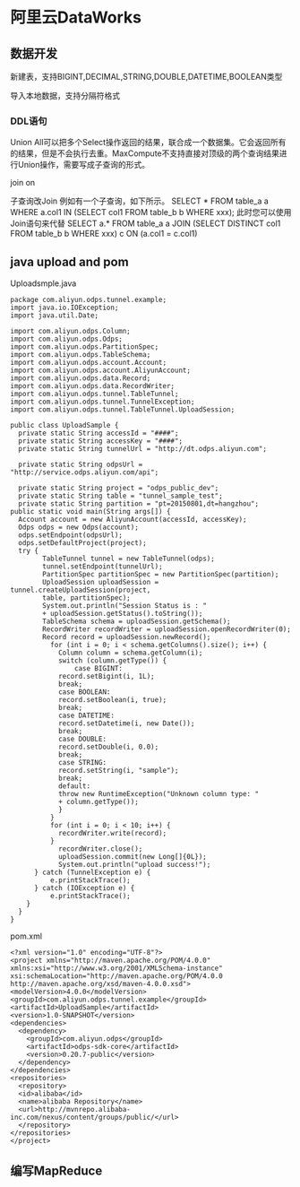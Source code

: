 # 阿里云DataWorks

## 数据开发

新建表，支持BIGINT,DECIMAL,STRING,DOUBLE,DATETIME,BOOLEAN类型

导入本地数据，支持分隔符格式

### DDL语句

Union All可以把多个Select操作返回的结果，联合成一个数据集。它会返回所有的结果，但是不会执行去重。MaxCompute不支持直接对顶级的两个查询结果进行Union操作，需要写成子查询的形式。

join on

子查询改Join
例如有一个子查询，如下所示。
SELECT * FROM table_a a WHERE a.col1 IN (SELECT col1 FROM table_b b WHERE xxx);
此时您可以使用Join语句来代替
SELECT a.* FROM table_a a JOIN (SELECT DISTINCT col1 FROM table_b b WHERE xxx) c ON (a.col1 = c.col1)

## java upload and pom

Uploadsmple.java

    package com.aliyun.odps.tunnel.example;
    import java.io.IOException;
    import java.util.Date;
    
    import com.aliyun.odps.Column;
    import com.aliyun.odps.Odps;
    import com.aliyun.odps.PartitionSpec;
    import com.aliyun.odps.TableSchema;
    import com.aliyun.odps.account.Account;
    import com.aliyun.odps.account.AliyunAccount;
    import com.aliyun.odps.data.Record;
    import com.aliyun.odps.data.RecordWriter;
    import com.aliyun.odps.tunnel.TableTunnel;
    import com.aliyun.odps.tunnel.TunnelException;
    import com.aliyun.odps.tunnel.TableTunnel.UploadSession;
    
    public class UploadSample {
      private static String accessId = "####";
      private static String accessKey = "####";
      private static String tunnelUrl = "http://dt.odps.aliyun.com";
    
      private static String odpsUrl = "http://service.odps.aliyun.com/api";
    
      private static String project = "odps_public_dev";
      private static String table = "tunnel_sample_test";
      private static String partition = "pt=20150801,dt=hangzhou";
    public static void main(String args[]) {
      Account account = new AliyunAccount(accessId, accessKey);
      Odps odps = new Odps(account);
      odps.setEndpoint(odpsUrl);
      odps.setDefaultProject(project);
      try {
            TableTunnel tunnel = new TableTunnel(odps);
            tunnel.setEndpoint(tunnelUrl);
            PartitionSpec partitionSpec = new PartitionSpec(partition);
            UploadSession uploadSession = tunnel.createUploadSession(project,
            table, partitionSpec);
            System.out.println("Session Status is : "
            + uploadSession.getStatus().toString());
            TableSchema schema = uploadSession.getSchema();
            RecordWriter recordWriter = uploadSession.openRecordWriter(0);
            Record record = uploadSession.newRecord();
              for (int i = 0; i < schema.getColumns().size(); i++) {
                Column column = schema.getColumn(i);
                switch (column.getType()) {
                    case BIGINT:
                record.setBigint(i, 1L);
                break;
                case BOOLEAN:
                record.setBoolean(i, true);
                break;
                case DATETIME:
                record.setDatetime(i, new Date());
                break;
                case DOUBLE:
                record.setDouble(i, 0.0);
                break;
                case STRING:
                record.setString(i, "sample");
                break;
                default:
                throw new RuntimeException("Unknown column type: "
                + column.getType());
                }
              }
              for (int i = 0; i < 10; i++) {
                recordWriter.write(record);
              }
                recordWriter.close();
                uploadSession.commit(new Long[]{0L});
                System.out.println("upload success!");
          } catch (TunnelException e) {
              e.printStackTrace();
          } catch (IOException e) {
              e.printStackTrace();
        }
      }
    }


pom.xml

    <?xml version="1.0" encoding="UTF-8"?>
    <project xmlns="http://maven.apache.org/POM/4.0.0"
    xmlns:xsi="http://www.w3.org/2001/XMLSchema-instance"
    xsi:schemaLocation="http://maven.apache.org/POM/4.0.0 http://maven.apache.org/xsd/maven-4.0.0.xsd">
    <modelVersion>4.0.0</modelVersion>
    <groupId>com.aliyun.odps.tunnel.example</groupId>
    <artifactId>UploadSample</artifactId>
    <version>1.0-SNAPSHOT</version>
    <dependencies>
      <dependency>
        <groupId>com.aliyun.odps</groupId>
        <artifactId>odps-sdk-core</artifactId>
        <version>0.20.7-public</version>
      </dependency>
    </dependencies>
    <repositories>
      <repository>
      <id>alibaba</id>
      <name>alibaba Repository</name>
      <url>http://mvnrepo.alibaba-inc.com/nexus/content/groups/public/</url>
      </repository>
    </repositories>
    </project>


## 编写MapReduce
